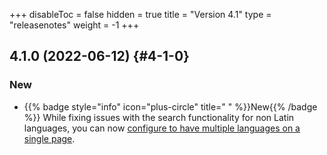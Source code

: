 +++
disableToc = false
hidden = true
title = "Version 4.1"
type = "releasenotes"
weight = -1
+++

## 4.1.0 (2022-06-12) {#4-1-0}

### New

- {{% badge style="info" icon="plus-circle" title=" " %}}New{{% /badge %}} While fixing issues with the search functionality for non Latin languages, you can now [configure to have multiple languages on a single page](configuration/sidebar/search#search-with-mixed-language-support).
